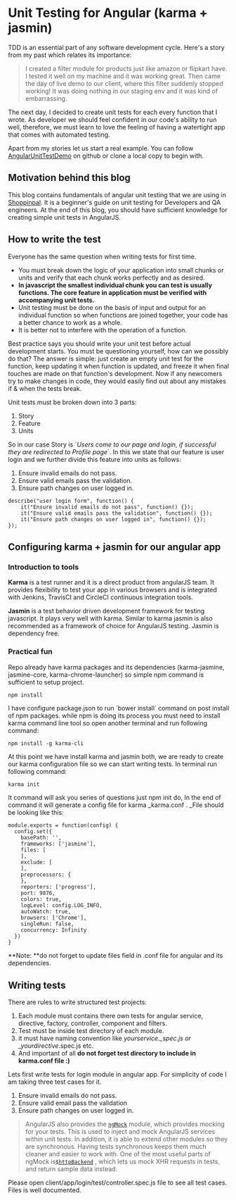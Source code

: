 # Unit Testing for Angular \(karma + jasmin\)

TDD is an essential part of any software development cycle. Here's a story from my past which relates its importance:
> I created a filter module for products just like amazon or flipkart have. I tested it well on my machine and it was working great. Then came the day of live demo to our client, where this filter suddenly stopped working! It was doing nothing in our staging env and it was kind of embarrassing.

The next day, I decided to create unit tests for each every function that I wrote. As developer we should feel confident in our code's ability to run well, therefore, we must learn to love the feeling of having a watertight app that comes with automated testing.

Apart from my stories let us start a real example. You can follow [AngularUnitTestDemo](https://github.com/Mohammed-Aadil/AngularUnitTestDemo) on github or clone a local copy to begin with.

## Motivation behind this blog

This blog contains fundamentals of angular unit testing that we are using in [Shoppinpal](https://www.shoppinpal.com). It is a beginner's guide on unit testing for Developers and QA engineers. At the end of this blog, you should have sufficient knowledge for creating simple unit tests in AngularJS.

## How to write the test

Everyone has the same question when writing tests for first time.
- You must break down the logic of your application into small chunks or units and verify that each chunk works perfectly and as desired.
- **In javascript the smallest individual chunk you can test is usually functions. The core feature in application must be verified with accompanying unit tests.**
- Unit testing must be done on the basis of input and output for an individual function so when functions are joined together, your code has a better chance to work as a whole.
- It is better not to interfere with the operation of a function.

Best practice says you should write your unit test before actual development starts. You must be questioning yourself, how can we possibly do that? The answer is simple: just create an empty unit test for the function, keep updating it when function is updated, and freeze it when final touches are made on that function's development. Now if any newcomers try to make changes in code, they would easily find out about any mistakes if & when the tests break.

Unit tests must be broken down into 3 parts:

1. Story
2. Feature
3. Units

So in our case Story is \`_Users come to our page and login, if successful they are redirected to Profile page_\`. In this we state that our feature is user login and we further divide this feature into units as follows:

1. Ensure invalid emails do not pass.
2. Ensure valid emails pass the validation.
3. Ensure path changes on user logged in.

```
describe("user login form", function() {
    it("Ensure invalid emails do not pass", function() {});
    it("Ensure valid emails pass the validation", function() {});
    it("Ensure path changes on user logged in", function() {});
});
```

## Configuring karma + jasmin for our angular app

### Introduction to tools

**Karma** is a test runner and it is a direct product from angularJS team. It provides flexibility to test your app in various browsers and is integrated with Jenkins, TravisCI and CircleCI continuous integration tools.

**Jasmin** is a test behavior driven development framework for testing javascript. It plays very well with karma. Similar to karma jasmin is also recommended as a framework of choice for AngularJS testing. Jasmin is dependency free.

### Practical fun

Repo already have karma packages and its dependencies \(karma-jasmine, jasmine-core, karma-chrome-launcher\) so simple npm command is sufficient to setup project.

```bash
npm install
```

I have configure package.json to run \`bower install\` command on post install of npm packages. while npm is doing its process you must need to install karma command line tool so open another terminal and run following command:

```
npm install -g karma-cli
```

At this point we have install karma and jasmin both, we are ready to create our karma configuration file so we can start writing tests. In terminal run following command:

```
karma init
```

It command will ask you series of questions just npm init do, In the end of command it will generate a config file for karma \_karma.conf . \_File should be looking like this:

```
module.exports = function(config) {
  config.set({
    basePath: '',
    frameworks: ['jasmine'],
    files: [
    ],
    exclude: [
    ],
    preprocessors: {
    },
    reporters: ['progress'],
    port: 9876,
    colors: true,
    logLevel: config.LOG_INFO,
    autoWatch: true,
    browsers: ['Chrome'],
    singleRun: false,
    concurrency: Infinity
  })
}
```

**Note: **do not forget to update files field in .conf file for angular and its dependencies.

## Writing tests

There are rules to write structured test projects:

1. Each module must contains there own tests for angular service, directive, factory, controller, component and filters.
2. Test must be inside test directory of each module.
3. it must have naming convention like _yourservice.\_spec.js or \_yourdirective_.spec.js etc.
4. And important of all **do not forget test directory to include in karma.conf file :\)**

Lets first write tests for login module in angular app. For simplicity of code I am taking three test cases for it.

1. Ensure invalid emails do not pass.
2. Ensure valid email pass the validation
3. Ensure path changes on user logged in.

> AngularJS also provides the [`ngMock`](https://docs.angularjs.org/api/ngMock) module, which provides mocking for your tests. This is used to inject and mock AngularJS services within unit tests. In addition, it is able to extend other modules so they are synchronous. Having tests synchronous keeps them much cleaner and easier to work with. One of the most useful parts of ngMock is[`$httpBackend`](https://docs.angularjs.org/api/ngMock/service/$httpBackend) , which lets us mock XHR requests in tests, and return sample data instead.

Please open client/app/login/test/controller.spec.js file to see all test cases. Files is well documented.






